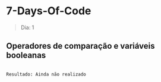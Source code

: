# 7-Days-Of-Code

> Dia: 1

<h2>Operadores de comparação e variáveis booleanas</h2>

```

Resultado: Ainda não realizado

```
